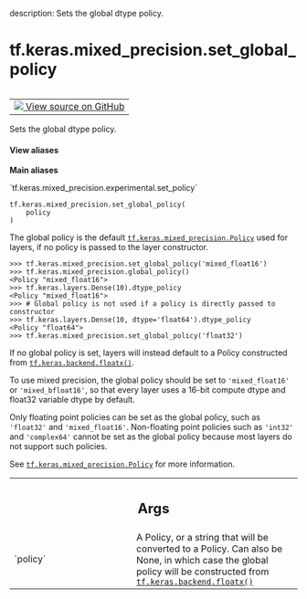 description: Sets the global dtype policy.

<div itemscope itemtype="http://developers.google.com/ReferenceObject">
<meta itemprop="name" content="tf.keras.mixed_precision.set_global_policy" />
<meta itemprop="path" content="Stable" />
</div>

# tf.keras.mixed_precision.set_global_policy

<!-- Insert buttons and diff -->

<table class="tfo-notebook-buttons tfo-api nocontent" align="left">
<td>
  <a target="_blank" href="https://github.com/keras-team/keras/tree/v2.7.0/keras/mixed_precision/policy.py#L461-L517">
    <img src="https://www.tensorflow.org/images/GitHub-Mark-32px.png" />
    View source on GitHub
  </a>
</td>
</table>



Sets the global dtype policy.

<section class="expandable">
  <h4 class="showalways">View aliases</h4>
  <p>
<b>Main aliases</b>
<p>`tf.keras.mixed_precision.experimental.set_policy`</p>
</p>
</section>

<pre class="devsite-click-to-copy prettyprint lang-py tfo-signature-link">
<code>tf.keras.mixed_precision.set_global_policy(
    policy
)
</code></pre>



<!-- Placeholder for "Used in" -->

The global policy is the default <a href="../../../tf/keras/mixed_precision/Policy.md"><code>tf.keras.mixed_precision.Policy</code></a> used for
layers, if no policy is passed to the layer constructor.

```
>>> tf.keras.mixed_precision.set_global_policy('mixed_float16')
>>> tf.keras.mixed_precision.global_policy()
<Policy "mixed_float16">
>>> tf.keras.layers.Dense(10).dtype_policy
<Policy "mixed_float16">
>>> # Global policy is not used if a policy is directly passed to constructor
>>> tf.keras.layers.Dense(10, dtype='float64').dtype_policy
<Policy "float64">
>>> tf.keras.mixed_precision.set_global_policy('float32')
```

If no global policy is set, layers will instead default to a Policy
constructed from <a href="../../../tf/keras/backend/floatx.md"><code>tf.keras.backend.floatx()</code></a>.

To use mixed precision, the global policy should be set to `'mixed_float16'`
or `'mixed_bfloat16'`, so that every layer uses a 16-bit compute dtype and
float32 variable dtype by default.

Only floating point policies can be set as the global policy, such as
`'float32'` and `'mixed_float16'`. Non-floating point policies such as
`'int32'` and `'complex64'` cannot be set as the global policy because most
layers do not support such policies.

See <a href="../../../tf/keras/mixed_precision/Policy.md"><code>tf.keras.mixed_precision.Policy</code></a> for more information.

<!-- Tabular view -->
 <table class="responsive fixed orange">
<colgroup><col width="214px"><col></colgroup>
<tr><th colspan="2"><h2 class="add-link">Args</h2></th></tr>

<tr>
<td>
`policy`
</td>
<td>
A Policy, or a string that will be converted to a Policy. Can also
be None, in which case the global policy will be constructed from
<a href="../../../tf/keras/backend/floatx.md"><code>tf.keras.backend.floatx()</code></a>
</td>
</tr>
</table>

